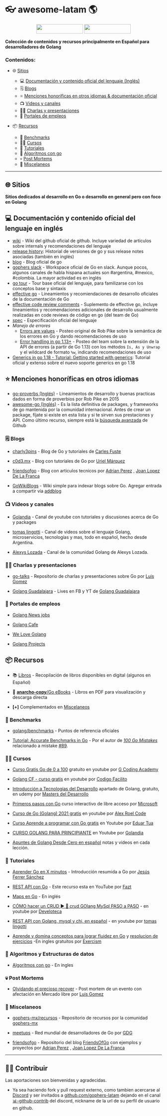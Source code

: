 # 👓 awesome-latam 🌎

<p align="center">
  <img width="150" height="30" src="https://discord.io/gophers-latam/badge">
  <img width="150" height="30" src="https://img.shields.io/discord/764989185077542942">
</p>

**Colección de contenidos y recursos principalmente en Español para desarrolladores de Golang**

### Contenidos:

- 🌐 [Sitios](#-sitios)
    - 💻 [Documentación y contenido oficial del lenguaje (Inglés)](#-documentaci&oacute;n-y-contenido-oficial-del-lenguaje-en-ingl&eacute;s)
    - 🗒️ [Blogs](#%EF%B8%8F-blogs)
    - ⭐ [Menciones honoríficas en otros idiomas & documentación oficial](#-menciones-honoríficas-en-otros-idiomas)
    - 📺 [Videos y canales](#-videos-y-canales)
    - 👨‍🏫 [Charlas y presentaciones](#-charlas-y-presentaciones)
    - 💼 [Portales de empleos](#-portales-de-empleos)

- 📦 [Recursos](#-recursos)
    - 🏁 [Benchmarks](#-benchmarks)
    - 🧑‍🎓 [Cursos](#-cursos)
    - 📃 [Tutoriales](#-tutoriales)
    - 🧩 [Algoritmos con go](#-algoritmos-y-structuras-de-datos)
    - 💀 [Post Mortems](#-post-mortems)
    - 📌 [Miscelaneos](#-miscelaneos)

<div><hr></div>

## 🌐 Sitios

**Sitios dedicados al desarrollo en Go o desarrollo en general pero con foco en Golang**

## 💻 Documentación y contenido oficial del lenguaje en inglés
  * [wiki](https://github.com/golang/go/wiki) - Wiki del github oficial de github. Incluye variedad de artículos sobre internals y recomendaciones del lenguaje
  * [release history](https://go.dev/doc/devel/release): Historial de versiones de go y sus release notes asociadas (también en inglés)
  * [blog](https://blog.golang.org) - Blog oficial de go
  * [gophers slack](https://gophers.slack.com/) - Workspace oficial de Go en slack. Aunque pocos, algunos canales de habla hispana actuales son #argentina, #mexico, #colombia. La mayor actividad es en inglés
  * [go tour](https://tour.golang.org/list) - Tour base oficial del lenguaje, para familizarse con los conceptos base y sintaxis
  * [effective go](https://golang.org/doc/effective_go) - Lineamientos y recomiendaciones de desarrollo oficiales de la documentación de Go
  * [effective code review comments](https://github.com/golang/go/wiki/CodeReviewComments) - Suplemento de effective go, incluye lineamientos y recomendaciones adicionales de desarrollo usualmente realizadas en code reviews de código en go (del team de Go)
  * [spec](https://golang.org/ref/spec) - Especificación oficial del lenguaje
  * *Manejo* *de* *errores*
    * [Errors are values](https://blog.golang.org/errors-are-values) - Posteo original de Rob Pike sobre la semántica de los errores en Go y dando recomendaciones de uso
    * [Error handling in go 1.13+](https://blog.golang.org/go1.13-errors) - Posteo del team sobre la extensión de la API de errores (a partir de Go 1.13) con los métodos `Is, As y Unwrap` y el wildcard de formato `%w`, indicando recomendaciones de uso
  * [Generics in go 1.18 - Tutorial: Getting started with generics](https://go.dev/doc/tutorial/generics): Tutorial oficial y extenso sobre el nuevo soporte generics en go 1.18

## ⭐ Menciones honoríficas en otros idiomas
  * [go-proverbs (Inglés)](https://go-proverbs.github.io/) - Lineamientos de desarrollo y buenas practicas dados en forma de proverbios por Rob Pike en 2015
  * [awesome-go (Inglés)](https://github.com/avelino/awesome-go) - Es la lista definitiva de packages, y frameworks de go mantenida por la comunidad internacional. Antes de crear un package, fíjate si existe en esta lista y si te sirven sus prestaciones y API. Como último recurso, siempre está la [búsqueda avanzada](https://github.com/search/advanced) de Github

### 🗒️ Blogs

  * [charly3pins](https://charly3pins.dev/es/) - Blog de Go y tutoriales de [Carles Fuste](https://github.com/charly3pins)

  * [c0d3.mx](https://umarquez.c0d3.mx/posts) - Blog con tutoriales de Go por [Uriel Márquez](https://github.com/umarquez)

  * [friendsofgo](https://blog.friendsofgo.tech/) - Blog con articulos tecnicos por [Adrian Perez](https://github.com/aperezg) , [Joan Lopez De La Franca](https://github.com/joanlopez)

  * [GoWikiBlogs](https://gowikiblogs.herokuapp.com) - Wiki simple para indexar blogs sobre Go. Agregar entrada a compartir vía [addblog](https://gowikiblogs.herokuapp.com/addblog/)

### 📺 Videos y canales

  * [Golandia](https://www.youtube.com/c/Golandia) - Canal de youtube con tutoriales y discusiones acerca de Go y packages

  * [tomas lingotti](https://www.youtube.com/c/tomaslingotti) - Canal de videos sobre el lenguaje Golang, microservicios, tecnologías y mas, todo en español, hecho desde Argentina.

  * [Alexys Lozada](https://www.youtube.com/c/Alexyslozada) - Canal de la comunidad Golang de Alexys Lozada.

### 👨‍🏫 Charlas y presentaciones

  * [go-talks](https://github.com/lggomez/go-talks) - Repositorio de charlas y presentaciones sobre Go por [Luis Gomez](https://github.com/lggomez)

  * [Golang Guadalajara](https://www.youtube.com/channel/UCxpBz-Hw1p5S-v3vPpwi5oA) - Lives en FB y YT de [Golang Guadalajara](https://www.facebook.com/golang.guadalajara/)

### 💼 Portales de empleos

  * [Golang News jobs](https://golangnews.com/go-jobs)

  * [Golang Cafe](https://golang.cafe/)

  * [We Love Golang](https://welovegolang.com/)

  * [Golang Projects](https://www.golangprojects.com/)

## 📦 Recursos

  * 📚 [Libros](https://wp.me/p1baRR-Fv) - Recopilación de libros disponibles en digital (algunos en Español)

  * 📂 [**anarcho-copy**/Go eBooks](https://edu.anarcho-copy.org/Programming%20Languages/Go/) - Libros en PDF para visualización y descarga directa

  - **[+]** Complementados en [Miscelaneos](#miscelaneos)

### 🏁 Benchmarks

  * [golang/benchmarks](https://github.com/golang/benchmarks) - Puntos de referencia oficiales

  - [Tutorial: Accurate Benchmarks in Go](https://teivah.medium.com/how-to-write-accurate-benchmarks-in-go-4266d7dd1a95) - Por el autor de *[100 Go Mistakes](https://github.com/teivah/100-go-mistakes)* relacionado a mistake [#89](https://github.com/teivah/100-go-mistakes/tree/master/11-testing/89-benchmark). 

### 🧑‍🎓 Cursos

  * [Curso Gratis Go de 0 a 100](https://www.youtube.com/playlist?list=PLl_hIu4u7P64MEJpR3eVwQ1l_FtJq4a5g) gratuito en youtube por [G Coding Academy](https://www.youtube.com/c/GCodingAcademy)

  * [Golang CF - curso gratis](https://www.youtube.com/playlist?list=PLau9av_7WgiaPZhkrCeyIvgM4AFmaRXDn) en youtube por [Codigo Facilito](https://www.youtube.com/c/codigofacilito)

  * [Introducción a Tecnologías del Desarrollo](https://www.udemy.com/course/masters-desarrollo/) apartado de Golang, gratuito, en udemy por [Masters del Desarrollo](https://www.facebook.com/groups/masters.del.desarrollo/)

  * [Primeros pasos con Go](https://docs.microsoft.com/es-es/learn/paths/go-first-steps/) curso interactivo de libre acceso por [Microsoft](https://microsoft.com/)

  * [Curso de Go (Golang) 2021 gratis](https://www.youtube.com/playlist?list=PLt1J5u9LpM5-L-Ps8jjr91pKhFxAnxKJp) en youtube por [Alex Roel Code](https://www.youtube.com/channel/UCEFS_rvehmW2k14Ci_XzTcQ/playlists)

  * [Curso Aprende a programar con Go gratis](https://www.youtube.com/watch?v=oWWrofDa8F8&list=PLSAQnrUqbx7sOdjJ5Zsq5FvvYtI8Kc-C5) en Youtube por [Eduar Tua](https://www.youtube.com/channel/UCF71aixD__xraqEWk4QpeTQ)

  * [CURSO GOLANG PARA PRINCIPIANTE](https://www.youtube.com/playlist?list=PLm28buT4PAtbsurufxiw9k2asnkin4YLd) en Youtube por [Golandia](https://www.youtube.com/c/Golandia)
  
  * [Apuntes de Golang Desde Cero en español](https://apuntes.de/golang) notas y videos en cada lección.

### 📃 Tutoriales

  * [Aprender Go en X minutos](https://awebytes.wordpress.com/2021/03/11/aprender-go-en-x-minutos/) - Introducción resumida a Go por [Jesús Ferrer Sánchez](https://github.com/zeroidentidad)

  * [REST API con Go](https://www.youtube.com/watch?v=pQAV8A9KLwk) - Este recurso esta en YouTube por [Fazt](https://www.youtube.com/channel/UCMn28O1sQGochG94HdlthbA)

  * [Maps en Go](https://www.youtube.com/watch?v=Tl7mi9QmLns) - En inglés

  * [CÓMO hacer un CRUD ► 🎁 crud GOlang MySql PASO a PASO](https://www.youtube.com/watch?v=G58gN0lIbyI) - en youtube por [Develoteca](https://www.youtube.com/channel/UCne4X8czEkhh8GPRjXBIQJw)

  * [REST API con Golang, mysql y chi, en español](https://www.youtube.com/playlist?list=PLp7DJUzKQx1IMrNhjzBC46qmyjEJRbGug) - en youtube por [tomas lingotti](https://www.youtube.com/c/tomaslingotti)

  * [Aprende y domina conceptos para lograr fluidez en Go](https://exercism.org/tracks/go/concepts) y [resolucion de ejercicios](https://exercism.org/tracks/go/exercises) -En ingles gratuitos por [Exercism](https://exercism.org)

### 🧩 Algoritmos y Estructuras de datos

  * [Algoritmos con go](https://algorithmswithgo.com/) - En ingles

### 💀 Post Mortems

  * [Olvidando el precioso recover](https://luisgg.me/Software_Development/2_-_langs/2_-_golang/2_-_When_gophers_attack/Forgetting_that_precious_recover/ES/Olvidando_el_precioso_recover.html) - Post mortem de un evento con afectación en Mercado libre por [Luis Gomez](https://github.com/lggomez)

### 📌 Miscelaneos

  * [gophers-mx/recursos](https://github.com/gophers-mx/recursos) - Repositorio de recursos por la comunidad [gophers-mx](https://github.com/gophers-mx)

  * [meetups](http://golang.org/s/meetup) - Red mundial de desarrolladores de Go por [GDG](https://www.meetup.com/es/pro/go)

  * [friendsofgo](https://github.com/friendsofgo) - Repositorio del blog [FriendsOfGo](https://friendsofgo.tech/) con ejemplos y proyectos por  [Adrian Perez](https://github.com/aperezg) , [Joan Lopez De La Franca](https://github.com/joanlopez)

<div><hr></div>

## 🧑‍💻 Contribuir

Las aportaciones son bienvenidas y agradecidas. 

- Ya sea haciendo fork y pull request externo, como tambien acercarse al [Discord](https://discord.com/invite/AEarh2kSvn) y ser invitados a [github.com/gophers-latam](https://github.com/gophers-latam) dejando en el canal [📊-github-contrib](https://discord.com/channels/764989185077542942/808708853352235099) del discord, nickname de la url de su perfil de usuario en github.
